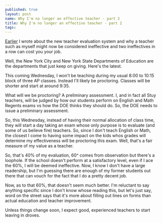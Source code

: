```yaml
---
published: true
layout: post
name: Why I'm no longer an effective teacher - part 2
title: Why I'm no longer an effective teacher - part 2
tags: 
---
```


[Earlier](http://cestlaz.github.io/2013/09/06/why_i_might_no_longer_be_an_effective_teacher.html#.UmhWzN__umg)
I wrote about the new teacher evaluation system and why a teacher such
as myself might now be considered ineffective and two ineffectives in
a row can cost you your job.

Well, the New York City and New York State Departments of Education
are the departments that just keep on giving. Here's the latest.

This coming Wednesday, I won't be teaching during my usual 8:00 to
10:15 block of three AP classes. Instead I'll likely be
proctoring. Classes will be shorter and start at around 9:35.

What will we be proctoring? A preliminary assessment. I, and in
fact all Stuy teachers, will be judged by how our students perform on
English and Math Regents exams vs how the DOE thinks they should
do. So, the DOE needs to issue a preliminary assessment. 

So, this Wednesday, instead of having their normal allocation of class
time, they will start a day taking an exam whose only purpose is to
evaluate (and some of us believe fire) teachers. So, since I don't
teach English or Math, the closest I come to having some impact on the kids whos grades will determine my effectiveness will
be proctoring this exam. Well, that's a fair measure of my value as a teacher.

So, that's 40% of my evaluation, 60^ comes from observation but
there's a loophole. If the school doesn't perform at a satisfactory
level, even if I ace the 60%, I will be deemed ineffective. Now, I
know I don't have a large readership, but I'm guessing there are
enough of my former students out there that can vouch for the fact
that I do a pretty decent job.

Now, as to that 60%, that doesn't seem much better. I'm reluctant to
say anything specific since I don't know whose reading this, but let's
just say, word on the street says that it's more about filling out
lines on forms than actual education and teacher improvement.  

Unless things change soon, I expect good, experienced teachers to
start leaving in droves.





